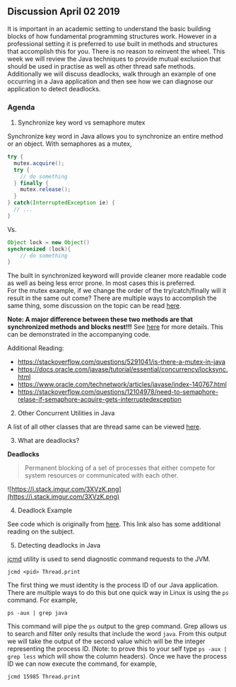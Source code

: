 ## Discussion April 02 2019	
It is important in an academic setting to understand the basic building blocks
of how fundamental programming structures work. However in a professional
setting it is preferred to use built in methods and structures that accomplish this for
you. There is no reason to reinvent the wheel. This week we will review the Java techniques to provide mutual exclusion that should be used in practise as well as other thread safe methods. Additionally we will discuss deadlocks, walk through an example of one occurring in a Java application and then see how we can diagnose our application to detect deadlocks.

### Agenda

1) Synchronize key word vs semaphore mutex

Synchronize key word in Java allows you to synchronize an entire method or an object. With semaphores as a mutex,

```Java
try {
  mutex.acquire();
  try {
    // do something
  } finally {
    mutex.release();
  }
} catch(InterruptedException ie) {
  // ...
}
```

Vs.

```Java
Object lock = new Object()
synchronized (lock){
    // do something
}
```

The built in synchronized keyword will provide cleaner more readable code as
well as being less error prone.  In most cases this is preferred.  
For the mutex example, if we change the order of the try/catch/finally will it
result in the same out come? There are multiple ways to accomplish the same
thing, some discussion on the topic can be read [here](https://stackoverflow.com/questions/12104978/need-to-semaphore-relase-if-semaphore-acquire-gets-interruptedexception
).

**Note: A major difference between these two methods are that synchronized
methods and blocks nest!!!** See
[here](https://www.oracle.com/technetwork/articles/javase/index-140767.html)
for more details. This can be demonstrated in the accompanying code. 

Additional Reading:
* https://stackoverflow.com/questions/5291041/is-there-a-mutex-in-java
* https://docs.oracle.com/javase/tutorial/essential/concurrency/locksync.html
* https://www.oracle.com/technetwork/articles/javase/index-140767.html
* https://stackoverflow.com/questions/12104978/need-to-semaphore-relase-if-semaphore-acquire-gets-interruptedexception



2)  Other Concurrent Utilities in Java

A list of all other classes that are thread same can be viewed [here](https://docs.oracle.com/javase/8/docs/api/index.html?java/util/concurrent/package-summary.html).

3) What are deadlocks?

**Deadlocks**
>Permanent blocking of a set of processes that either compete for system resources or communicated with each other.

![https://i.stack.imgur.com/3XVzK.png](https://i.stack.imgur.com/3XVzK.png)


4) Deadlock Example

See code which is originally from [here](https://www.geeksforgeeks.org/deadlock-in-java-multithreading/). This link also has some additional reading on the subject.


5) Detecting deadlocks in Java

[jcmd](https://docs.oracle.com/javase/8/docs/technotes/guides/troubleshoot/tooldescr006.html) utility is used to send diagnostic command requests to the JVM.
```
jcmd <pid> Thread.print
```
The first thing we must identity is the process ID of our Java application.
There are multiple ways to do this but one quick way in Linux is using the `ps`
command. For example,

```
ps -aux | grep java
```
This command will pipe the `ps` output to the grep command. Grep allows us to
search and filter only results that include the word `java`. From this output
we will take the output of the second value which will be the integer
representing the process ID. (Note: to prove this to your self type `ps -aux |
grep less` which will show the column headers). Once we have the
process ID we can now execute the command, for example,
```
jcmd 15985 Thread.print
```
